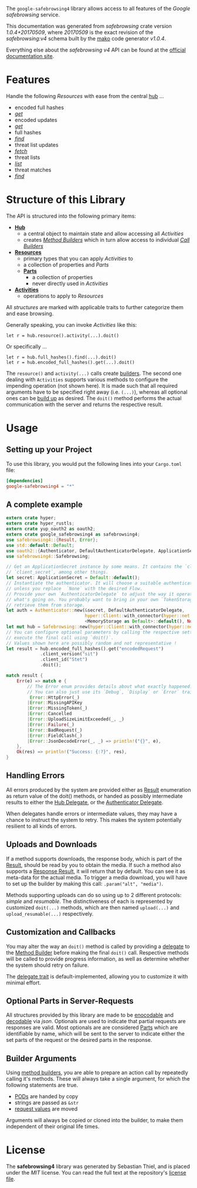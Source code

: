 <!---
DO NOT EDIT !
This file was generated automatically from 'src/mako/api/README.md.mako'
DO NOT EDIT !
-->
The `google-safebrowsing4` library allows access to all features of the *Google safebrowsing* service.

This documentation was generated from *safebrowsing* crate version *1.0.4+20170509*, where *20170509* is the exact revision of the *safebrowsing:v4* schema built by the [mako](http://www.makotemplates.org/) code generator *v1.0.4*.

Everything else about the *safebrowsing* *v4* API can be found at the
[official documentation site](https://developers.google.com/safe-browsing/).
# Features

Handle the following *Resources* with ease from the central [hub](https://docs.rs/google-safebrowsing4/1.0.4+20170509/google_safebrowsing4/struct.Safebrowsing.html) ... 

* encoded full hashes
 * [*get*](https://docs.rs/google-safebrowsing4/1.0.4+20170509/google_safebrowsing4/struct.EncodedFullHasheGetCall.html)
* encoded updates
 * [*get*](https://docs.rs/google-safebrowsing4/1.0.4+20170509/google_safebrowsing4/struct.EncodedUpdateGetCall.html)
* full hashes
 * [*find*](https://docs.rs/google-safebrowsing4/1.0.4+20170509/google_safebrowsing4/struct.FullHasheFindCall.html)
* threat list updates
 * [*fetch*](https://docs.rs/google-safebrowsing4/1.0.4+20170509/google_safebrowsing4/struct.ThreatListUpdateFetchCall.html)
* threat lists
 * [*list*](https://docs.rs/google-safebrowsing4/1.0.4+20170509/google_safebrowsing4/struct.ThreatListListCall.html)
* threat matches
 * [*find*](https://docs.rs/google-safebrowsing4/1.0.4+20170509/google_safebrowsing4/struct.ThreatMatcheFindCall.html)




# Structure of this Library

The API is structured into the following primary items:

* **[Hub](https://docs.rs/google-safebrowsing4/1.0.4+20170509/google_safebrowsing4/struct.Safebrowsing.html)**
    * a central object to maintain state and allow accessing all *Activities*
    * creates [*Method Builders*](https://docs.rs/google-safebrowsing4/1.0.4+20170509/google_safebrowsing4/trait.MethodsBuilder.html) which in turn
      allow access to individual [*Call Builders*](https://docs.rs/google-safebrowsing4/1.0.4+20170509/google_safebrowsing4/trait.CallBuilder.html)
* **[Resources](https://docs.rs/google-safebrowsing4/1.0.4+20170509/google_safebrowsing4/trait.Resource.html)**
    * primary types that you can apply *Activities* to
    * a collection of properties and *Parts*
    * **[Parts](https://docs.rs/google-safebrowsing4/1.0.4+20170509/google_safebrowsing4/trait.Part.html)**
        * a collection of properties
        * never directly used in *Activities*
* **[Activities](https://docs.rs/google-safebrowsing4/1.0.4+20170509/google_safebrowsing4/trait.CallBuilder.html)**
    * operations to apply to *Resources*

All *structures* are marked with applicable traits to further categorize them and ease browsing.

Generally speaking, you can invoke *Activities* like this:

```Rust,ignore
let r = hub.resource().activity(...).doit()
```

Or specifically ...

```ignore
let r = hub.full_hashes().find(...).doit()
let r = hub.encoded_full_hashes().get(...).doit()
```

The `resource()` and `activity(...)` calls create [builders][builder-pattern]. The second one dealing with `Activities` 
supports various methods to configure the impending operation (not shown here). It is made such that all required arguments have to be 
specified right away (i.e. `(...)`), whereas all optional ones can be [build up][builder-pattern] as desired.
The `doit()` method performs the actual communication with the server and returns the respective result.

# Usage

## Setting up your Project

To use this library, you would put the following lines into your `Cargo.toml` file:

```toml
[dependencies]
google-safebrowsing4 = "*"
```

## A complete example

```Rust
extern crate hyper;
extern crate hyper_rustls;
extern crate yup_oauth2 as oauth2;
extern crate google_safebrowsing4 as safebrowsing4;
use safebrowsing4::{Result, Error};
use std::default::Default;
use oauth2::{Authenticator, DefaultAuthenticatorDelegate, ApplicationSecret, MemoryStorage};
use safebrowsing4::Safebrowsing;

// Get an ApplicationSecret instance by some means. It contains the `client_id` and 
// `client_secret`, among other things.
let secret: ApplicationSecret = Default::default();
// Instantiate the authenticator. It will choose a suitable authentication flow for you, 
// unless you replace  `None` with the desired Flow.
// Provide your own `AuthenticatorDelegate` to adjust the way it operates and get feedback about 
// what's going on. You probably want to bring in your own `TokenStorage` to persist tokens and
// retrieve them from storage.
let auth = Authenticator::new(&secret, DefaultAuthenticatorDelegate,
                              hyper::Client::with_connector(hyper::net::HttpsConnector::new(hyper_rustls::TlsClient::new())),
                              <MemoryStorage as Default>::default(), None);
let mut hub = Safebrowsing::new(hyper::Client::with_connector(hyper::net::HttpsConnector::new(hyper_rustls::TlsClient::new())), auth);
// You can configure optional parameters by calling the respective setters at will, and
// execute the final call using `doit()`.
// Values shown here are possibly random and not representative !
let result = hub.encoded_full_hashes().get("encodedRequest")
             .client_version("sit")
             .client_id("Stet")
             .doit();

match result {
    Err(e) => match e {
        // The Error enum provides details about what exactly happened.
        // You can also just use its `Debug`, `Display` or `Error` traits
         Error::HttpError(_)
        |Error::MissingAPIKey
        |Error::MissingToken(_)
        |Error::Cancelled
        |Error::UploadSizeLimitExceeded(_, _)
        |Error::Failure(_)
        |Error::BadRequest(_)
        |Error::FieldClash(_)
        |Error::JsonDecodeError(_, _) => println!("{}", e),
    },
    Ok(res) => println!("Success: {:?}", res),
}

```
## Handling Errors

All errors produced by the system are provided either as [Result](https://docs.rs/google-safebrowsing4/1.0.4+20170509/google_safebrowsing4/enum.Result.html) enumeration as return value of 
the doit() methods, or handed as possibly intermediate results to either the 
[Hub Delegate](https://docs.rs/google-safebrowsing4/1.0.4+20170509/google_safebrowsing4/trait.Delegate.html), or the [Authenticator Delegate](https://docs.rs/yup-oauth2/*/yup_oauth2/trait.AuthenticatorDelegate.html).

When delegates handle errors or intermediate values, they may have a chance to instruct the system to retry. This 
makes the system potentially resilient to all kinds of errors.

## Uploads and Downloads
If a method supports downloads, the response body, which is part of the [Result](https://docs.rs/google-safebrowsing4/1.0.4+20170509/google_safebrowsing4/enum.Result.html), should be
read by you to obtain the media.
If such a method also supports a [Response Result](https://docs.rs/google-safebrowsing4/1.0.4+20170509/google_safebrowsing4/trait.ResponseResult.html), it will return that by default.
You can see it as meta-data for the actual media. To trigger a media download, you will have to set up the builder by making
this call: `.param("alt", "media")`.

Methods supporting uploads can do so using up to 2 different protocols: 
*simple* and *resumable*. The distinctiveness of each is represented by customized 
`doit(...)` methods, which are then named `upload(...)` and `upload_resumable(...)` respectively.

## Customization and Callbacks

You may alter the way an `doit()` method is called by providing a [delegate](https://docs.rs/google-safebrowsing4/1.0.4+20170509/google_safebrowsing4/trait.Delegate.html) to the 
[Method Builder](https://docs.rs/google-safebrowsing4/1.0.4+20170509/google_safebrowsing4/trait.CallBuilder.html) before making the final `doit()` call. 
Respective methods will be called to provide progress information, as well as determine whether the system should 
retry on failure.

The [delegate trait](https://docs.rs/google-safebrowsing4/1.0.4+20170509/google_safebrowsing4/trait.Delegate.html) is default-implemented, allowing you to customize it with minimal effort.

## Optional Parts in Server-Requests

All structures provided by this library are made to be [enocodable](https://docs.rs/google-safebrowsing4/1.0.4+20170509/google_safebrowsing4/trait.RequestValue.html) and 
[decodable](https://docs.rs/google-safebrowsing4/1.0.4+20170509/google_safebrowsing4/trait.ResponseResult.html) via *json*. Optionals are used to indicate that partial requests are responses 
are valid.
Most optionals are are considered [Parts](https://docs.rs/google-safebrowsing4/1.0.4+20170509/google_safebrowsing4/trait.Part.html) which are identifiable by name, which will be sent to 
the server to indicate either the set parts of the request or the desired parts in the response.

## Builder Arguments

Using [method builders](https://docs.rs/google-safebrowsing4/1.0.4+20170509/google_safebrowsing4/trait.CallBuilder.html), you are able to prepare an action call by repeatedly calling it's methods.
These will always take a single argument, for which the following statements are true.

* [PODs][wiki-pod] are handed by copy
* strings are passed as `&str`
* [request values](https://docs.rs/google-safebrowsing4/1.0.4+20170509/google_safebrowsing4/trait.RequestValue.html) are moved

Arguments will always be copied or cloned into the builder, to make them independent of their original life times.

[wiki-pod]: http://en.wikipedia.org/wiki/Plain_old_data_structure
[builder-pattern]: http://en.wikipedia.org/wiki/Builder_pattern
[google-go-api]: https://github.com/google/google-api-go-client

# License
The **safebrowsing4** library was generated by Sebastian Thiel, and is placed 
under the *MIT* license.
You can read the full text at the repository's [license file][repo-license].

[repo-license]: https://github.com/Byron/google-apis-rsblob/master/LICENSE.md
